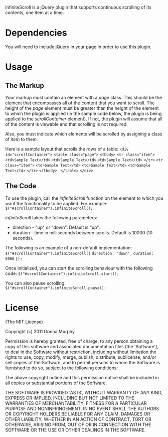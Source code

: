 infiniteScroll is a jQuery plugin that supports continuous scrolling of its contents, one item at a time.

Dependencies
============
You will need to include jQuery in your page in order to use this plugin.

Usage
=====
The Markup
----------
Your markup must contain an element with a *page* class. This should be the element that encompasses all of the content that you want to scroll. The height of the *page* element must be greater than the height of the element to which the plugin is applied (in the sample code below, the plugin is being applied to the *scrollContainer* element). If not, the plugin will assume that all of the content is viewable and that scrolling is not required.

Also, you must indicate which elements will be scrolled by assigning a class of *item* to them.

Here is a sample layout that scrolls the rows of a table:
    `<div id="scrollContainer">`
        `<table class="page">`
            `<tbody>`
                `<tr class="item">`
                    `<td>Sample Text</td>`
		    `<td>Sample Text</td>`
		    `<td>Sample Text</td>`
                `</tr>`
                `<tr class="item">`
                    `<td>Sample Text</td>`
		    `<td>Sample Text</td>`
		    `<td>Sample Text</td>`
                `</tr>`
            `</tbody>`
       ` </table>`
    `</div>`

The Code
--------
To use the plugin, call the *infiniteScroll* function on the element to which you want the functionality to be applied. For example:
`$("#scrollContainer").infiniteScroll();`

*infiniteScroll* takes the following parameters:
* direction - "up" or "down". Default is "up".
* duration - time in milliseconds between scrolls. Default is 10000 (10 seconds).

The following is an example of a non-default implementation:
`$("#scrollContainer").infiniteScroll({`
    `direction: "down",`
    `duration: 5000`
`});`

Once initialized, you can start the scrolling behaviour with the following code:
`$("#scrollContainer").infiniteScroll.start();`

You can also pause scrolling:
`$("#scrollContainer").infiniteScroll.pause();`

License
=======
(The MIT License)

Copyright (c) 2011 Donna Murphy

Permission is hereby granted, free of charge, to any person obtaining a copy of this software and associated documentation files (the 'Software'), to deal in the Software without restriction, including without limitation the rights to use, copy, modify, merge, publish, distribute, sublicense, and/or sell copies of the Software, and to permit persons to whom the Software is furnished to do so, subject to the following conditions:

The above copyright notice and this permission notice shall be included in all copies or substantial portions of the Software.

THE SOFTWARE IS PROVIDED 'AS IS', WITHOUT WARRANTY OF ANY KIND, EXPRESS OR IMPLIED, INCLUDING BUT NOT LIMITED TO THE WARRANTIES OF MERCHANTABILITY, FITNESS FOR A PARTICULAR PURPOSE AND NONINFRINGEMENT. IN NO EVENT SHALL THE AUTHORS OR COPYRIGHT HOLDERS BE LIABLE FOR ANY CLAIM, DAMAGES OR OTHER LIABILITY, WHETHER IN AN ACTION OF CONTRACT, TORT OR OTHERWISE, ARISING FROM, OUT OF OR IN CONNECTION WITH THE SOFTWARE OR THE USE OR OTHER DEALINGS IN THE SOFTWARE.
